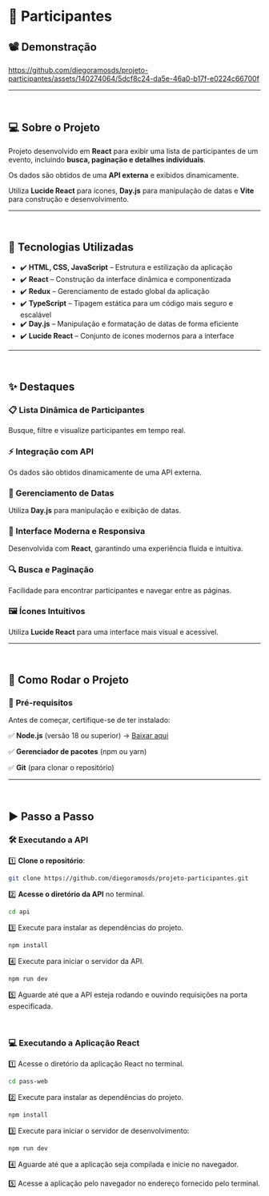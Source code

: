 # 🎉 Participantes   

## 📽️ Demonstração  
https://github.com/diegoramosds/projeto-participantes/assets/140274064/5dcf8c24-da5e-46a0-b17f-e0224c66700f   

---  

<br>  

## 💻 Sobre o Projeto  

Projeto desenvolvido em **React** para exibir uma lista de participantes de um evento, incluindo **busca, paginação e detalhes individuais**.  

Os dados são obtidos de uma **API externa** e exibidos dinamicamente.  

Utiliza **Lucide React** para ícones, **Day.js** para manipulação de datas e **Vite** para construção e desenvolvimento.  

---  

<br>  

## 🚀 Tecnologias Utilizadas  

- ✔️ **HTML, CSS, JavaScript** – Estrutura e estilização da aplicação  
- ✔️ **React** – Construção da interface dinâmica e componentizada  
- ✔️ **Redux** – Gerenciamento de estado global da aplicação  
- ✔️ **TypeScript** – Tipagem estática para um código mais seguro e escalável  
- ✔️ **Day.js** – Manipulação e formatação de datas de forma eficiente  
- ✔️ **Lucide React** – Conjunto de ícones modernos para a interface  

---  

<br>  

## ✨ Destaques  

### **📋 Lista Dinâmica de Participantes**  
 Busque, filtre e visualize participantes em tempo real.  

### **⚡ Integração com API**  
 Os dados são obtidos dinamicamente de uma API externa.  

### **📅 Gerenciamento de Datas**  
Utiliza **Day.js** para manipulação e exibição de datas.  

### **🎨 Interface Moderna e Responsiva**  
 Desenvolvida com **React**, garantindo uma experiência fluida e intuitiva.  

### **🔍 Busca e Paginação**  
 Facilidade para encontrar participantes e navegar entre as páginas.  

### **🖼️ Ícones Intuitivos**  
 Utiliza **Lucide React** para uma interface mais visual e acessível.  

---  

<br>  

## 🚀 Como Rodar o Projeto  

### 🔧 **Pré-requisitos**  

Antes de começar, certifique-se de ter instalado:  

✅ **Node.js** (versão 18 ou superior) → [Baixar aqui](https://nodejs.org/)  

✅ **Gerenciador de pacotes** (npm ou yarn)  

✅ **Git** (para clonar o repositório)  

---  

<br>  

## ▶️ Passo a Passo  

### 🛠 **Executando a API**  

1️⃣ **Clone o repositório**:  
```bash
git clone https://github.com/diegoramosds/projeto-participantes.git

```

2️⃣ **Acesse o diretório da API** no terminal.
```bash
cd api
```

3️⃣ Execute para instalar as dependências do projeto.
```bash
npm install
```

4️⃣ Execute para iniciar o servidor da API.
```bash
npm run dev
```

5️⃣ Aguarde até que a API esteja rodando e ouvindo requisições na porta especificada.

<br>

### 💻 **Executando a Aplicação React** 

1️⃣ Acesse o diretório da aplicação React no terminal.
```bash
cd pass-web
```

2️⃣ Execute  para instalar as dependências do projeto.
```bash
npm install
```

3️⃣ Execute  para iniciar o servidor de desenvolvimento:
```bash
npm run dev
```

4️⃣ Aguarde até que a aplicação seja compilada e inicie no navegador.

5️⃣ Acesse a aplicação pelo navegador no endereço fornecido pelo terminal.





